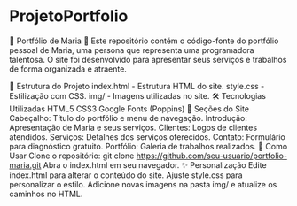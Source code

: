 # ProjetoPortfolio

🌟 Portfólio de Maria 🌟
Este repositório contém o código-fonte do portfólio pessoal de Maria, uma persona que representa uma programadora talentosa. 
O site foi desenvolvido para apresentar seus serviços e trabalhos de forma organizada e atraente.

📂 Estrutura do Projeto
index.html - Estrutura HTML do site.
style.css - Estilização com CSS.
img/ - Imagens utilizadas no site.
🛠️ Tecnologias Utilizadas
HTML5
CSS3
Google Fonts (Poppins)
📑 Seções do Site
Cabeçalho: Título do portfólio e menu de navegação.
Introdução: Apresentação de Maria e seus serviços.
Clientes: Logos de clientes atendidos.
Serviços: Detalhes dos serviços oferecidos.
Contato: Formulário para diagnóstico gratuito.
Portfólio: Galeria de trabalhos realizados.
🚀 Como Usar
Clone o repositório: git clone https://github.com/seu-usuario/portfolio-maria.git
Abra o index.html em seu navegador.
✨ Personalização
Edite index.html para alterar o conteúdo do site.
Ajuste style.css para personalizar o estilo.
Adicione novas imagens na pasta img/ e atualize os caminhos no HTML.

